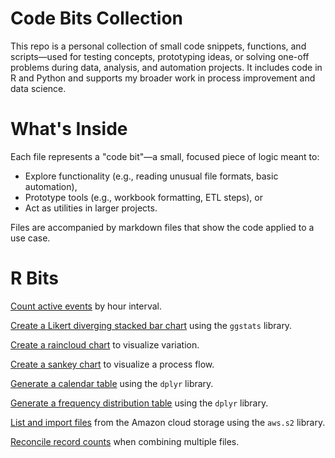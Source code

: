 # Code Bits Collection
This repo is a personal collection of small code snippets, functions, and scripts—used for testing concepts, prototyping ideas, or solving one-off problems during data, analysis, and automation projects. It includes code in R and Python and supports my broader work in process improvement and data science.

# What's Inside
Each file represents a "code bit"—a small, focused piece of logic meant to:
- Explore functionality (e.g., reading unusual file formats, basic automation),
- Prototype tools (e.g., workbook formatting, ETL steps), or
- Act as utilities in larger projects.

Files are accompanied by markdown files that show the code applied to a use case.

# R Bits

[Count active events](https://github.com/dtminnick/codebits/blob/main/R/count_by_hour_interval.md) by hour interval.

[Create a Likert diverging stacked bar chart](https://github.com/dtminnick/codebits/blob/main/R/likert_diverging_stacked_chart.md) using the `ggstats` library.

[Create a raincloud chart](https://github.com/dtminnick/codebits/blob/main/R/raincloud_chart.md) to visualize variation.

[Create a sankey chart](https://github.com/dtminnick/codebits/blob/main/R/sankey_chart.md) to visualize a process flow.

[Generate a calendar table](https://github.com/dtminnick/codebits/blob/main/R/create_calendar_table.md) using the `dplyr` library.

[Generate a frequency distribution table](https://github.com/dtminnick/codebits/blob/main/R/frequency_distribution_table.md) using the `dplyr` library.

[List and import files](https://github.com/dtminnick/codebits/blob/main/R/list_and_extract_aws_files.md) from the Amazon cloud storage using the `aws.s2` library.

[Reconcile record counts](https://github.com/dtminnick/codebits/blob/main/R/file_reconciliation.md) when combining multiple files.
